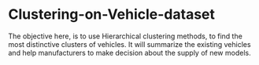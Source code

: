 # Clustering-on-Vehicle-dataset
The objective here, is to use Hierarchical clustering methods, to find the most distinctive clusters of vehicles. It will summarize the existing vehicles and help manufacturers to make decision about the supply of new models.
